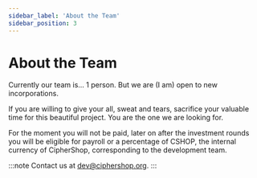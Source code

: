 ```yaml
---
sidebar_label: 'About the Team'
sidebar_position: 3
---
```


# About the Team

Currently our team is... 1 person. But we are (I am) open to new incorporations.

If you are willing to give your all, sweat and tears, sacrifice your valuable time for this beautiful project. You are the one we are looking for.

For the moment you will not be paid, later on after the investment rounds you will be eligible for payroll or a percentage of CSHOP, the internal currency of CipherShop, corresponding to the development team.

:::note
Contact us at [dev@ciphershop.org](mailto:dev@ciphershop.org).
:::
